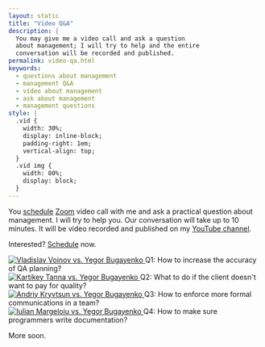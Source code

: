 ```yaml
---
layout: static
title: "Video Q&A"
description: |
  You may give me a video call and ask a question
  about management; I will try to help and the entire
  conversation will be recorded and published.
permalink: video-qa.html
keywords:
  - questions about management
  - management Q&A
  - video about management
  - ask about management
  - management questions
style: |
  .vid {
    width: 30%;
    display: inline-block;
    padding-right: 1em;
    vertical-align: top;
  }
  .vid img {
    width: 80%;
    display: block;
  }
---
```


You [schedule](mailto:video-qa@yegor256.com)
[Zoom](https://zoom.us/) video call with me and ask a practical
question about management.
I will try to help you.
Our conversation will take up to 10 minutes.
It will be video recorded and published on my
[YouTube channel](https://www.youtube.com/playlist?list=PLaIsQH4uc08w6n3bGt6dJKhk2SCORdBKj).

Interested? [Schedule](mailto:video-qa@yegor256.com) now.

<div class="vid">
  <a href="https://www.youtube.com/watch?v=vfTgEQJOBcI">
    <img src="https://i.ytimg.com/vi/vfTgEQJOBcI/mqdefault.jpg"
      alt="Vladislav Voinov vs. Yegor Bugayenko"/>
  </a>
  Q1: How to increase the accuracy of QA planning?
</div>
<div class="vid">
  <a href="https://www.youtube.com/watch?v=3HvGVT5NDJA">
    <img src="https://i.ytimg.com/vi/3HvGVT5NDJA/mqdefault.jpg"
      alt="Kartikey Tanna vs. Yegor Bugayenko"/>
  </a>
  Q2: What to do if the client doesn't want to pay for quality?
</div>
<div class="vid">
  <a href="https://www.youtube.com/watch?v=AEy_6DK6nLk">
    <img src="https://i.ytimg.com/vi/AEy_6DK6nLk/mqdefault.jpg"
      alt="Andriy Kryvtsun vs. Yegor Bugayenko"/>
  </a>
  Q3: How to enforce more formal communications in a team?
</div>
<div class="vid">
  <a href="https://www.youtube.com/watch?v=YdR6I9xZueo">
    <img src="https://i.ytimg.com/vi/YdR6I9xZueo/mqdefault.jpg"
      alt="Iulian Margeloiu vs. Yegor Bugayenko"/>
  </a>
  Q4: How to make sure programmers write documentation?
</div>

More soon.

